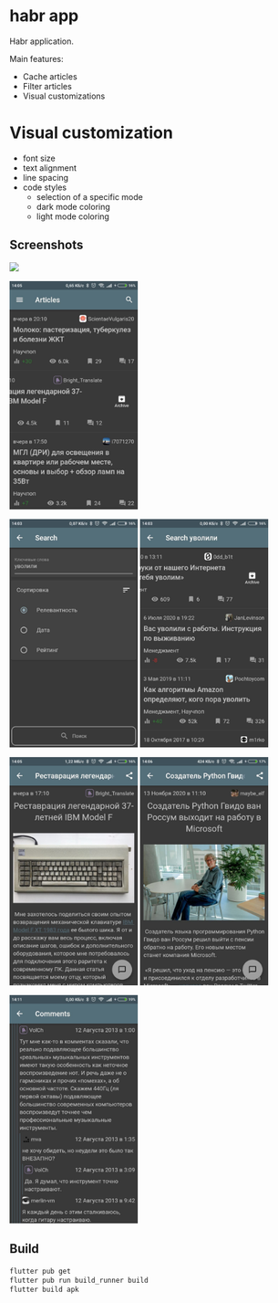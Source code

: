 # habr app

Habr application.

Main features:
* Cache articles
* Filter articles
* Visual customizations

# Visual customization

* font size
* text alignment
* line spacing
* code styles
  * selection of a specific mode
  * dark mode coloring
  * light mode coloring

## Screenshots

<img src="./repo_images/gif_1.gif" height="400"></img>

<img src="./repo_images/img_2.jpg" height="400"></img>

<img src="./repo_images/img_3.jpg" height="400"></img>
<img src="./repo_images/img_1.jpg" height="400"></img>

<img src="./repo_images/img_4.jpg" height="400"></img>
<img src="./repo_images/img_5.jpg" height="400"></img>

<img src="./repo_images/img_6.jpg" height="400"></img>

## Build

```
flutter pub get
flutter pub run build_runner build
flutter build apk
```